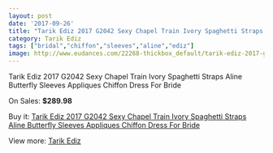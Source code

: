```yaml
---
layout: post
date: '2017-09-26'
title: "Tarik Ediz 2017 G2042 Sexy Chapel Train Ivory Spaghetti Straps Aline Butterfly Sleeves Appliques Chiffon Dress For Bride"
category: Tarik Ediz
tags: ["bridal","chiffon","sleeves","aline","ediz"]
image: http://www.eudances.com/22268-thickbox_default/tarik-ediz-2017-g2042-sexy-chapel-train-ivory-spaghetti-straps-aline-butterfly-sleeves-appliques-chiffon-dress-for-bride.jpg
---
```

Tarik Ediz 2017 G2042 Sexy Chapel Train Ivory Spaghetti Straps Aline Butterfly Sleeves Appliques Chiffon Dress For Bride

On Sales: **$289.98**
<a href="https://www.eudances.com/en/tarik-ediz/7117-tarik-ediz-2017-g2042-sexy-chapel-train-ivory-spaghetti-straps-aline-butterfly-sleeves-appliques-chiffon-dress-for-bride.html"><amp-img layout="responsive" width="600" height="600" src="//www.eudances.com/22268-thickbox_default/tarik-ediz-2017-g2042-sexy-chapel-train-ivory-spaghetti-straps-aline-butterfly-sleeves-appliques-chiffon-dress-for-bride.jpg" alt="Tarik Ediz 2017 G2042 Sexy Chapel Train Ivory Spaghetti Straps Aline Butterfly Sleeves Appliques Chiffon Dress For Bride 0" /></a>
<a href="https://www.eudances.com/en/tarik-ediz/7117-tarik-ediz-2017-g2042-sexy-chapel-train-ivory-spaghetti-straps-aline-butterfly-sleeves-appliques-chiffon-dress-for-bride.html"><amp-img layout="responsive" width="600" height="600" src="//www.eudances.com/22270-thickbox_default/tarik-ediz-2017-g2042-sexy-chapel-train-ivory-spaghetti-straps-aline-butterfly-sleeves-appliques-chiffon-dress-for-bride.jpg" alt="Tarik Ediz 2017 G2042 Sexy Chapel Train Ivory Spaghetti Straps Aline Butterfly Sleeves Appliques Chiffon Dress For Bride 1" /></a>
<a href="https://www.eudances.com/en/tarik-ediz/7117-tarik-ediz-2017-g2042-sexy-chapel-train-ivory-spaghetti-straps-aline-butterfly-sleeves-appliques-chiffon-dress-for-bride.html"><amp-img layout="responsive" width="600" height="600" src="//www.eudances.com/22269-thickbox_default/tarik-ediz-2017-g2042-sexy-chapel-train-ivory-spaghetti-straps-aline-butterfly-sleeves-appliques-chiffon-dress-for-bride.jpg" alt="Tarik Ediz 2017 G2042 Sexy Chapel Train Ivory Spaghetti Straps Aline Butterfly Sleeves Appliques Chiffon Dress For Bride 2" /></a>

Buy it: [Tarik Ediz 2017 G2042 Sexy Chapel Train Ivory Spaghetti Straps Aline Butterfly Sleeves Appliques Chiffon Dress For Bride](https://www.eudances.com/en/tarik-ediz/7117-tarik-ediz-2017-g2042-sexy-chapel-train-ivory-spaghetti-straps-aline-butterfly-sleeves-appliques-chiffon-dress-for-bride.html "Tarik Ediz 2017 G2042 Sexy Chapel Train Ivory Spaghetti Straps Aline Butterfly Sleeves Appliques Chiffon Dress For Bride")

View more: [Tarik Ediz](https://www.eudances.com/en/109-tarik-ediz "Tarik Ediz")